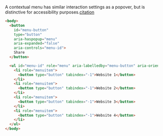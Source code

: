 A contextual menu has similar interaction settings as a popover, but is distinctive for accessibility purposes.[citation](https://developer.mozilla.org/en-US/docs/Web/Accessibility/ARIA/Roles/menu_role)

```html
<body>
  <button
    id="menu-button"
    type="button"
    aria-haspopup="menu"
    aria-expanded="false"
    aria-controls="menu-id">
    Share
  </button>

  <ul id="menu-id" role="menu" aria-labelledby="menu-button" aria-orientation="vertical">
    <li role="menuitem">
      <button type="button" tabindex="-1">Website 1</button>
    </li>
    <li role="menuitem">
      <button type="button" tabindex="-1">Website 2</button>
    </li>
    <li role="menuitem">
      <button type="button" tabindex="-1">Website 3</button>
    </li>
    <li role="menuitem">
      <button type="button" tabindex="-1">Website 4</button>
    </li>
  </ul>
</body>
```
